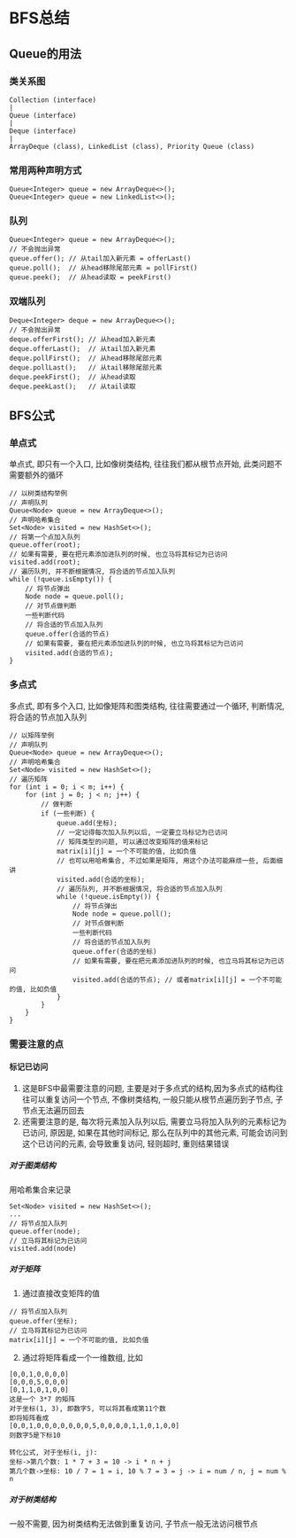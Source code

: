 # BFS总结

## Queue的用法

### 类关系图

```
Collection (interface)
|
Queue (interface)
|
Deque (interface)
|
ArrayDeque (class), LinkedList (class), Priority Queue (class)

```

### 常用两种声明方式

```
Queue<Integer> queue = new ArrayDeque<>();
Queue<Integer> queue = new LinkedList<>();
```

### 队列

```
Queue<Integer> queue = new ArrayDeque<>();
// 不会抛出异常
queue.offer(); // 从tail加入新元素 = offerLast()
queue.poll();  // 从head移除尾部元素 = pollFirst()
queue.peek();  // 从head读取 = peekFirst()
```

### 双端队列

```
Deque<Integer> deque = new ArrayDeque<>();
// 不会抛出异常
deque.offerFirst(); // 从head加入新元素
deque.offerLast();  // 从tail加入新元素
deque.pollFirst();  // 从head移除尾部元素
deque.pollLast();   // 从tail移除尾部元素
deque.peekFirst();  // 从head读取
deque.peekLast();   // 从tail读取
```

## BFS公式

### 单点式

单点式, 即只有一个入口, 比如像树类结构, 往往我们都从根节点开始, 此类问题不需要额外的循环

```
// 以树类结构举例
// 声明队列
Queue<Node> queue = new ArrayDeque<>();
// 声明哈希集合
Set<Node> visited = new HashSet<>();
// 将第一个点加入队列
queue.offer(root);
// 如果有需要, 要在把元素添加进队列的时候, 也立马将其标记为已访问
visited.add(root);
// 遍历队列, 并不断根据情况, 将合适的节点加入队列
while (!queue.isEmpty()) {
    // 将节点弹出
    Node node = queue.poll();
    // 对节点做判断
    一些判断代码
    // 将合适的节点加入队列
    queue.offer(合适的节点)
    // 如果有需要, 要在把元素添加进队列的时候, 也立马将其标记为已访问
    visited.add(合适的节点);
}
```

### 多点式

多点式, 即有多个入口, 比如像矩阵和图类结构, 往往需要通过一个循环, 判断情况, 将合适的节点加入队列

```
// 以矩阵举例
// 声明队列
Queue<Node> queue = new ArrayDeque<>();
// 声明哈希集合
Set<Node> visited = new HashSet<>();
// 遍历矩阵
for (int i = 0; i < m; i++) {
    for (int j = 0; j < n; j++) {
        // 做判断
        if (一些判断) {
            queue.add(坐标);
            // 一定记得每次加入队列以后, 一定要立马标记为已访问
            // 矩阵类型的问题, 可以通过改变矩阵的值来标记
            matrix[i][j] = 一个不可能的值, 比如负值
            // 也可以用哈希集合, 不过如果是矩阵, 用这个办法可能麻烦一些, 后面细讲
            visited.add(合适的坐标);
            // 遍历队列, 并不断根据情况, 将合适的节点加入队列
            while (!queue.isEmpty()) {
                // 将节点弹出
                Node node = queue.poll();
                // 对节点做判断
                一些判断代码
                // 将合适的节点加入队列
                queue.offer(合适的坐标)
                // 如果有需要, 要在把元素添加进队列的时候, 也立马将其标记为已访问
                visited.add(合适的节点); // 或者matrix[i][j] = 一个不可能的值, 比如负值
            }
        }
    }
}
```

### 需要注意的点

#### 标记已访问

1. 这是BFS中最需要注意的问题, 主要是对于多点式的结构,因为多点式的结构往往可以重复访问一个节点,
   不像树类结构, 一般只能从根节点遍历到子节点, 子节点无法遍历回去
2. 还需要注意的是, 每次将元素加入队列以后, 需要立马将加入队列的元素标记为已访问, 原因是, 如果在其他时间标记,
   那么在队列中的其他元素, 可能会访问到这个已访问的元素, 会导致重复访问, 轻则超时, 重则结果错误

##### 对于图类结构

用哈希集合来记录

```
Set<Node> visited = new HashSet<>();
...
// 将节点加入队列
queue.offer(node);
// 立马将其标记为已访问
visited.add(node)
```

##### 对于矩阵

1. 通过直接改变矩阵的值

```
// 将节点加入队列
queue.offer(坐标);
// 立马将其标记为已访问
matrix[i][j] = 一个不可能的值, 比如负值
```

2. 通过将矩阵看成一个一维数组, 比如

```
[0,0,1,0,0,0,0]
[0,0,0,5,0,0,0]
[0,1,1,0,1,0,0]
这是一个 3*7 的矩阵
对于坐标(1, 3), 即数字5, 可以将其看成第11个数
即将矩阵看成
[0,0,1,0,0,0,0,0,0,0,5,0,0,0,0,1,1,0,1,0,0]
则数字5是下标10

转化公式, 对于坐标(i, j): 
坐标->第几个数: 1 * 7 + 3 = 10 -> i * n + j
第几个数->坐标: 10 / 7 = 1 = i, 10 % 7 = 3 = j -> i = num / n, j = num % n
```

##### 对于树类结构

一般不需要, 因为树类结构无法做到重复访问, 子节点一般无法访问根节点